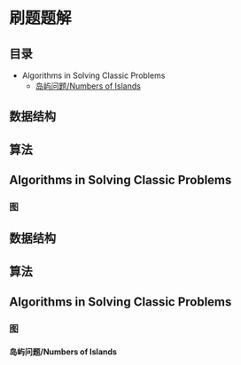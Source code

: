 # 刷题题解
## 目录
- Algorithms in Solving Classic Problems
  - [岛屿问题/Numbers of Islands](#岛屿问题) 
## 数据结构
## 算法
## Algorithms in Solving Classic Problems
### 图
## 数据结构
## 算法
## Algorithms in Solving Classic Problems
### 图
#### 岛屿问题/Numbers of Islands <a name = '岛屿问题'>


